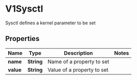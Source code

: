

# V1Sysctl

Sysctl defines a kernel parameter to be set
## Properties

Name | Type | Description | Notes
------------ | ------------- | ------------- | -------------
**name** | **String** | Name of a property to set | 
**value** | **String** | Value of a property to set | 




